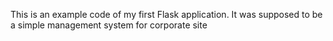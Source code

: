 This is an example code of my first Flask application. It was supposed to be a simple management system for corporate site 
